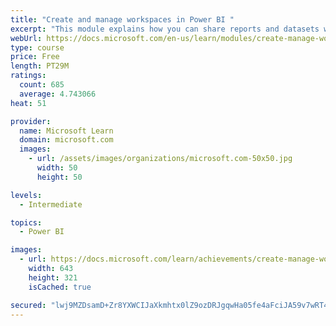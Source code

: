 ```yaml
---
title: "Create and manage workspaces in Power BI "
excerpt: "This module explains how you can share reports and datasets with your users and how to create a deployment strategy that makes sense for you and your organization. Furthermore, you will learn about data lineage in Microsoft Power BI."
webUrl: https://docs.microsoft.com/en-us/learn/modules/create-manage-workspaces-power-bi/
type: course
price: Free
length: PT29M
ratings:
  count: 685
  average: 4.743066
heat: 51

provider:
  name: Microsoft Learn
  domain: microsoft.com
  images:
    - url: /assets/images/organizations/microsoft.com-50x50.jpg
      width: 50
      height: 50

levels:
  - Intermediate

topics:
  - Power BI

images:
  - url: https://docs.microsoft.com/learn/achievements/create-manage-workspaces-power-bi-social.png
    width: 643
    height: 321
    isCached: true

secured: "lwj9MZDsamD+Zr8YXWCIJaXkmhtx0lZ9ozDRJgqwHa05fe4aFciJA59v7wRT4NTCUaej7NZqJ3PIvDljgAdsV3Qc7SweGIkc78oeKWi42uL5v4yMBbp5PvVmWYm/wNOSOWS+oy+J3XFMU3mMqedh2nDuyUuJY4SWEAE7gJDW0Oe71waQ6dINtTvA9wnejLj5xQTorE55em3LkTpWRCkApNrVW1sYslhwqXjm/POB5ujtzYpUfMn4sQUH4suGd3pBxengKfX/yUCu5ZsLe/QUIwFs3wz5am8hJWjOZpoiR+DeqajDBbZh+Jz2yRwhDhom+AgKLjUXC4iWu0us93k/eLRrdIQ6kyGXJcWLs95e9FqSLAC0jQVJDLUSg9s+aCVxyziPC0X16xh0T3BPXngv/u0UUucfSgrtimRvm/ft2cI=;aY6wnnNujnXoqfXFO4CzqA=="
---
```


